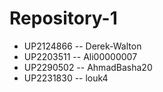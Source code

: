 # Repository-1

- UP2124866 -- Derek-Walton
- UP2203511 -- Ali00000007
- UP2290502 -- AhmadBasha20
- UP2231830 -- louk4
